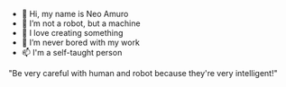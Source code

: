 - 👋 Hi, my name is Neo Amuro
- 👀 I’m not a robot, but a machine
- 🌱 I love creating something
- 💞️ I’m never bored with my work
- 📫 I'm a self-taught person

"Be very careful with human and robot because they're very intelligent!"

<!---
amaroo77/amaroo77 is a ✨ special ✨ repository because its `README.md` (this file) appears on your GitHub profile.
You can click the Preview link to take a look at your changes.
--->

